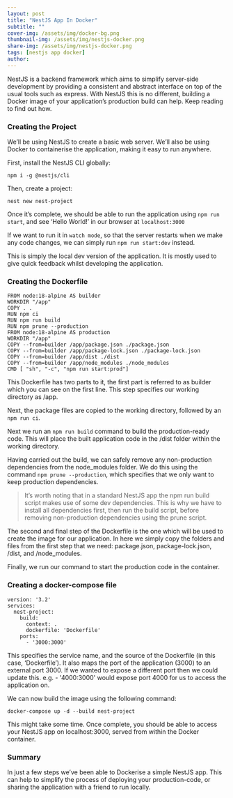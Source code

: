 ```yaml
---
layout: post
title: "NestJS App In Docker"
subtitle: ""
cover-img: /assets/img/docker-bg.png
thumbnail-img: /assets/img/nestjs-docker.png
share-img: /assets/img/nestjs-docker.png
tags: [nestjs app docker]
author:
---
```


NestJS is a backend framework which aims to simplify server-side development by providing a consistent and abstract interface on top of the usual tools such as express.
With NestJS this is no different, building a Docker image of your application’s production build can help. Keep reading to find out how.

### Creating the Project

We’ll be using NestJS to create a basic web server. We’ll also be using Docker to containerise the application, making it easy to run anywhere.

First, install the NestJS CLI globally:

~~~
npm i -g @nestjs/cli
~~~

Then, create a project:

~~~
nest new nest-project
~~~

Once it’s complete, we should be able to run the application using `npm run start`, and see ‘Hello World!’ in our browser at `localhost:3000`

If we want to run it in `watch mode`, so that the server restarts when we make any code changes, we can simply run `npm run start:dev` instead.

This is simply the local dev version of the application. It is mostly used to give quick feedback whilst developing the application.

### Creating the Dockerfile

~~~
FROM node:18-alpine AS builder
WORKDIR "/app"
COPY . .
RUN npm ci
RUN npm run build
RUN npm prune --production
FROM node:18-alpine AS production
WORKDIR "/app"
COPY --from=builder /app/package.json ./package.json
COPY --from=builder /app/package-lock.json ./package-lock.json
COPY --from=builder /app/dist ./dist
COPY --from=builder /app/node_modules ./node_modules
CMD [ "sh", "-c", "npm run start:prod"]
~~~

This Dockerfile has two parts to it, the first part is referred to as builder which you can see on the first line. This step specifies our working directory as /app.

Next, the package files are copied to the working directory, followed by an `npm run ci`.

Next we run an `npm run build` command to build the production-ready code. This will place the built application code in the /dist folder within the working directory.

Having carried out the build, we can safely remove any non-production dependencies from the node_modules folder. We do this using the command `npm prune --production`, which specifies that we only want to keep production dependencies.

> It’s worth noting that in a standard NestJS app the npm run build script makes use of some dev dependencies. This is why we have to install all dependencies first, then run the build script, before removing non-production dependencies using the prune script.

The second and final step of the Dockerfile is the one which will be used to create the image for our application. In here we simply copy the folders and files from the first step that we need: package.json, package-lock.json, /dist, and /node_modules.

Finally, we run our command to start the production code in the container.

### Creating a docker-compose file

~~~
version: '3.2'
services:
  nest-project:
    build:
      context: .
      dockerfile: 'Dockerfile'
    ports:
      - '3000:3000'
~~~

This specifies the service name, and the source of the Dockerfile (in this case, ‘Dockerfile’). It also maps the port of the application (3000) to an external port 3000. If we wanted to expose a different port then we could update this. e.g. - '4000:3000' would expose port 4000 for us to access the application on.

We can now build the image using the following command:

~~~
docker-compose up -d --build nest-project
~~~

This might take some time. Once complete, you should be able to access your NestJS app on localhost:3000, served from within the Docker container.

### Summary

In just a few steps we’ve been able to Dockerise a simple NestJS app. This can help to simplify the process of deploying your production-code, or sharing the application with a friend to run locally.

